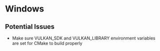 # Windows
## Potential Issues
* Make sure VULKAN_SDK and VULKAN_LIBRARY environment variables are set for CMake to build properly